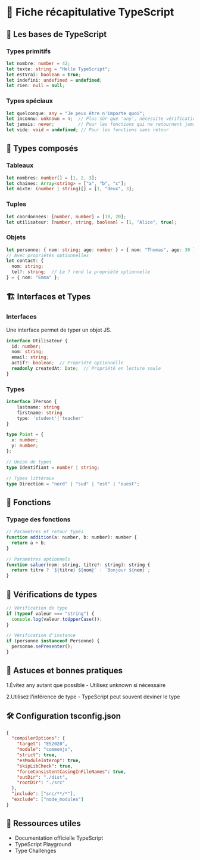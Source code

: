 # 🚀 Fiche récapitulative TypeScript

## 📌 Les bases de TypeScript

### Types primitifs
```ts
let nombre: number = 42;
let texte: string = "Hello TypeScript";
let estVrai: boolean = true;
let indefini: undefined = undefined;
let rien: null = null;
```

### Types spéciaux
```ts
let quelconque: any = "Je peux être n'importe quoi";
let inconnu: unknown = 4;  // Plus sûr que 'any', nécessite vérification
let jamais: never;         // Pour les fonctions qui ne retournent jamais
let vide: void = undefined; // Pour les fonctions sans retour
```

## 🧩 Types composés

### Tableaux
```ts
let nombres: number[] = [1, 2, 3];
let chaines: Array<string> = ["a", "b", "c"];
let mixte: (number | string)[] = [1, "deux", 3];
```

### Tuples
```ts
let coordonnees: [number, number] = [10, 20];
let utilisateur: [number, string, boolean] = [1, "Alice", true];
```

### Objets
```ts
let personne: { nom: string; age: number } = { nom: "Thomas", age: 30 };
// Avec propriétés optionnelles
let contact: { 
  nom: string; 
  tel?: string;  // Le ? rend la propriété optionnelle
} = { nom: "Emma" };
```

## 🏗️ Interfaces et Types

### Interfaces

Une interface permet de typer un objet JS.
```ts
interface Utilisateur {
  id: number;
  nom: string;
  email: string;
  actif?: boolean;  // Propriété optionnelle
  readonly createdAt: Date;  // Propriété en lecture seule
}
```

### Types

```ts
interface IPerson {
    lastname: string
    firstname: string
    type: 'student'|'teacher'
}

type Point = {
  x: number;
  y: number;
};

// Union de types
type Identifiant = number | string;

// Types littéraux
type Direction = "nord" | "sud" | "est" | "ouest";
```

## 🔄 Fonctions

### Typage des fonctions

```js
// Paramètres et retour typés
function addition(a: number, b: number): number {
  return a + b;
}

// Paramètres optionnels
function saluer(nom: string, titre?: string): string {
  return titre ? `${titre} ${nom}` : `Bonjour ${nom}`;
}
```

## 🔄 Vérifications de types

```js
// Vérification de type
if (typeof valeur === "string") {
  console.log(valeur.toUpperCase());
}

// Vérification d'instance
if (personne instanceof Personne) {
  personne.sePresenter();
}
```

## 🧠 Astuces et bonnes pratiques

1.Évitez any autant que possible - Utilisez unknown si nécessaire

2.Utilisez l'inférence de type - TypeScript peut souvent deviner le type

## 🛠️ Configuration tsconfig.json
```json
{
  "compilerOptions": {
    "target": "ES2020",
    "module": "commonjs",
    "strict": true,
    "esModuleInterop": true,
    "skipLibCheck": true,
    "forceConsistentCasingInFileNames": true,
    "outDir": "./dist",
    "rootDir": "./src"
  },
  "include": ["src/**/*"],
  "exclude": ["node_modules"]
}
```

## 🔗 Ressources utiles
- Documentation officielle TypeScript
- TypeScript Playground
- Type Challenges
